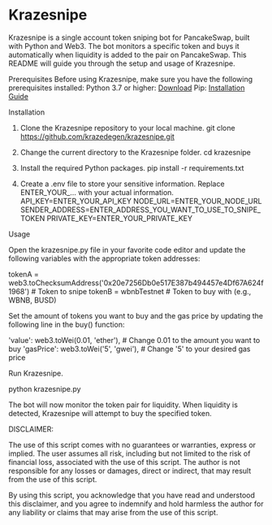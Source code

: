 # Krazesnipe
Krazesnipe is a single account token sniping bot for PancakeSwap, built with Python and Web3. The bot monitors a specific token and buys it automatically when liquidity is added to the pair on PancakeSwap. This README will guide you through the setup and usage of Krazesnipe.

Prerequisites
Before using Krazesnipe, make sure you have the following prerequisites installed:
Python 3.7 or higher: [Download](https://www.python.org/downloads/)
Pip: [Installation Guide](https://pip.pypa.io/en/stable/installation/)

Installation
1. Clone the Krazesnipe repository to your local machine.
git clone https://github.com/krazedegen/krazesnipe.git

2. Change the current directory to the Krazesnipe folder.
cd krazesnipe

3. Install the required Python packages.
pip install -r requirements.txt

4. Create a .env file to store your sensitive information. Replace ENTER_YOUR_... with your actual information.
API_KEY=ENTER_YOUR_API_KEY
NODE_URL=ENTER_YOUR_NODE_URL
SENDER_ADDRESS=ENTER_ADDRESS_YOU_WANT_TO_USE_TO_SNIPE_TOKEN
PRIVATE_KEY=ENTER_YOUR_PRIVATE_KEY

Usage


Open the krazesnipe.py file in your favorite code editor and update the following variables with the appropriate token addresses:

tokenA = web3.toChecksumAddress('0x20e7256Db0e517E387b494457e4Df67A624f1968') # Token to snipe
tokenB = wbnbTestnet # Token to buy with (e.g., WBNB, BUSD)

Set the amount of tokens you want to buy and the gas price by updating the following line in the buy() function:

'value': web3.toWei(0.01, 'ether'), # Change 0.01 to the amount you want to buy
'gasPrice': web3.toWei('5', 'gwei'), # Change '5' to your desired gas price

Run Krazesnipe.

python krazesnipe.py

The bot will now monitor the token pair for liquidity. When liquidity is detected, Krazesnipe will attempt to buy the specified token.



DISCLAIMER:

The use of this script comes with no guarantees or warranties, express or implied.
The user assumes all risk, including but not limited to the risk of financial loss,
associated with the use of this script. The author is not responsible for any losses
or damages, direct or indirect, that may result from the use of this script.

By using this script, you acknowledge that you have read and understood this disclaimer,
and you agree to indemnify and hold harmless the author for any liability or claims that
may arise from the use of this script.
